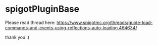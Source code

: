 # spigotPluginBase

Please read thread here: https://www.spigotmc.org/threads/guide-load-commands-and-events-using-reflections-auto-loading.464634/

thank you :)
